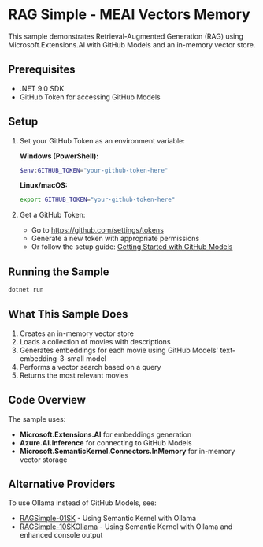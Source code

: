# RAG Simple - MEAI Vectors Memory

This sample demonstrates Retrieval-Augmented Generation (RAG) using Microsoft.Extensions.AI with GitHub Models and an in-memory vector store.

## Prerequisites

- .NET 9.0 SDK
- GitHub Token for accessing GitHub Models

## Setup

1. Set your GitHub Token as an environment variable:

   **Windows (PowerShell):**
   ```powershell
   $env:GITHUB_TOKEN="your-github-token-here"
   ```

   **Linux/macOS:**
   ```bash
   export GITHUB_TOKEN="your-github-token-here"
   ```

2. Get a GitHub Token:
   - Go to https://github.com/settings/tokens
   - Generate a new token with appropriate permissions
   - Or follow the setup guide: [Getting Started with GitHub Models](../../../02-SetupDevEnvironment/getting-started-github-models.md)

## Running the Sample

```bash
dotnet run
```

## What This Sample Does

1. Creates an in-memory vector store
2. Loads a collection of movies with descriptions
3. Generates embeddings for each movie using GitHub Models' text-embedding-3-small model
4. Performs a vector search based on a query
5. Returns the most relevant movies

## Code Overview

The sample uses:
- **Microsoft.Extensions.AI** for embeddings generation
- **Azure.AI.Inference** for connecting to GitHub Models
- **Microsoft.SemanticKernel.Connectors.InMemory** for in-memory vector storage

## Alternative Providers

To use Ollama instead of GitHub Models, see:
- [RAGSimple-01SK](../RAGSimple-01SK/) - Using Semantic Kernel with Ollama
- [RAGSimple-10SKOllama](../RAGSimple-10SKOllama/) - Using Semantic Kernel with Ollama and enhanced console output
